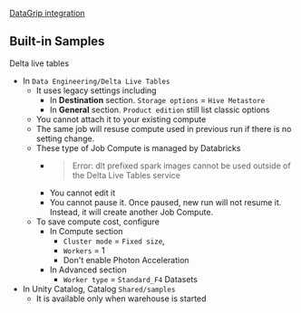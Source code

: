 
[DataGrip integration](https://github.com/davidkhala/code-dev-collection/blob/main/jetbrain/dataGrip/databricks.md)

## Built-in Samples

Delta live tables
- In `Data Engineering/Delta Live Tables`
  - It uses legacy settings including
    - In **Destination** section. `Storage options` = `Hive Metastore`
    - In **General** section. `Product edition` still list classic options
  - You cannot attach it to your existing compute
  - The same job will resuse compute used in previous run if there is no setting change.
  - These type of Job Compute is managed by Databricks
    - > Error: dlt prefixed spark images cannot be used outside of the Delta Live Tables service
    - You cannot edit it
    - You cannot pause it. Once paused, new run will not resume it. Instead, it will create another Job Compute. 
  - To save compute cost, configure 
    - In Compute section
      - `Cluster mode` = `Fixed size`, 
      - `Workers` = 1
      - Don't enable Photon Acceleration
    - In Advanced section
      - `Worker type` = `Standard_F4`
Datasets
- In Unity Catalog, Catalog `Shared/samples`
  - It is available only when warehouse is started
